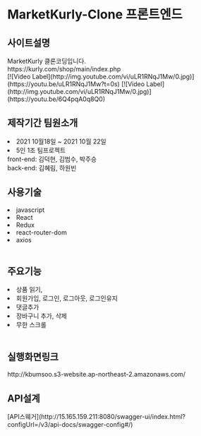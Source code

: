 # MarketKurly-Clone 프론트엔드 
<h2>사이트설명</h2>
MarketKurly 클론코딩입니다.<br>
https://kurly.com/shop/main/index.php<br>
[![Video Label](http://img.youtube.com/vi/uLR1RNqJ1Mw/0.jpg)](https://youtu.be/uLR1RNqJ1Mw?t=0s)
[![Video Label](http://img.youtube.com/vi/uLR1RNqJ1Mw/0.jpg)](https://youtu.be/6Q4pqA0q8Q0)

<h2>제작기간 팀원소개</h2> 
<li> 2021 10월18일 ~ 2021 10월 22일</li> 
<li>5인 1조 팀프로젝트<br>
  front-end: 김덕현, 김범수, 박주승 <br> 
  back-end: 김혜림, 하원빈<br>
<h2>사용기술</h2> 
<li>javascript</li> 
<li>React</li> 
<li>Redux</li> 
<li>react-router-dom</li>
<li>axios</li>
<br>
<h2>주요기능</h2> 
<li>상품 읽기, </li>
<li>회원가입, 로그인, 로그아웃, 로그인유지</li>
<li>댓글추가</li>
<li>장바구니 추가, 삭제</li>
<li>무한 스크롤</li>

<br>
<h2>실행화면링크</h2>
http://kbumsoo.s3-website.ap-northeast-2.amazonaws.com/
<h2>API설계</h2> 
 [API스웨거](http://15.165.159.211:8080/swagger-ui/index.html?configUrl=/v3/api-docs/swagger-config#/) 

 
 
 

 
